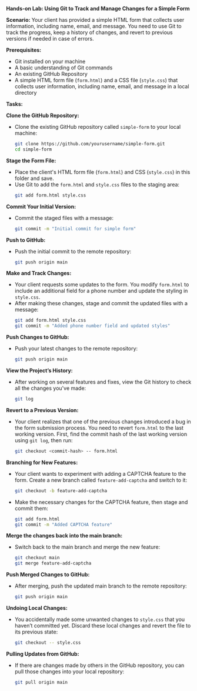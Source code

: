 **Hands-on Lab: Using Git to Track and Manage Changes for a Simple Form**

**Scenario:**
Your client has provided a simple HTML form that collects user information, including name, email, and message. You need to use Git to track the progress, keep a history of changes, and revert to previous versions if needed in case of errors.

**Prerequisites:**
- Git installed on your machine
- A basic understanding of Git commands
- An existing GitHub Repository
- A simple HTML form file (`form.html`) and a CSS file (`style.css`) that collects user information, including name, email, and message in a local directory

**Tasks:**

**Clone the GitHub Repository:**

- Clone the existing GitHub repository called `simple-form` to your local machine:
  ```bash
  git clone https://github.com/yourusername/simple-form.git
  cd simple-form
  ```

**Stage the Form File:**

- Place the client's HTML form file (`form.html`) and CSS (`style.css`) in this folder and save.
- Use Git to add the `form.html` and `style.css` files to the staging area:
  ```bash
  git add form.html style.css
  ```

**Commit Your Initial Version:**

- Commit the staged files with a message:
  ```bash
  git commit -m "Initial commit for simple form"
  ```

**Push to GitHub:**

- Push the initial commit to the remote repository:
  ```bash
  git push origin main
  ```

**Make and Track Changes:**

- Your client requests some updates to the form. You modify `form.html` to include an additional field for a phone number and update the styling in `style.css`.
- After making these changes, stage and commit the updated files with a message:
  ```bash
  git add form.html style.css
  git commit -m "Added phone number field and updated styles"
  ```

**Push Changes to GitHub:**

- Push your latest changes to the remote repository:
  ```bash
  git push origin main
  ```

**View the Project’s History:**

- After working on several features and fixes, view the Git history to check all the changes you've made:
  ```bash
  git log
  ```

**Revert to a Previous Version:**

- Your client realizes that one of the previous changes introduced a bug in the form submission process. You need to revert `form.html` to the last working version. First, find the commit hash of the last working version using `git log`, then run:
  ```bash
  git checkout <commit-hash> -- form.html
  ```

**Branching for New Features:**

- Your client wants to experiment with adding a CAPTCHA feature to the form. Create a new branch called `feature-add-captcha` and switch to it:
  ```bash
  git checkout -b feature-add-captcha
  ```
- Make the necessary changes for the CAPTCHA feature, then stage and commit them:
  ```bash
  git add form.html
  git commit -m "Added CAPTCHA feature"
  ```

**Merge the changes back into the main branch:**

- Switch back to the main branch and merge the new feature:
  ```bash
  git checkout main
  git merge feature-add-captcha
  ```

**Push Merged Changes to GitHub:**

- After merging, push the updated main branch to the remote repository:
  ```bash
  git push origin main
  ```

**Undoing Local Changes:**

- You accidentally made some unwanted changes to `style.css` that you haven’t committed yet. Discard these local changes and revert the file to its previous state:
  ```bash
  git checkout -- style.css
  ```

**Pulling Updates from GitHub:**

- If there are changes made by others in the GitHub repository, you can pull those changes into your local repository:
  ```bash
  git pull origin main
  ```
